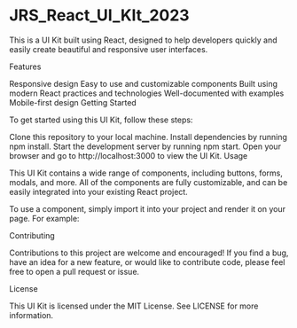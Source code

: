 # JRS_React_UI_KIt_2023

This is a UI Kit built using React, designed to help developers quickly and easily create beautiful and responsive user interfaces.

Features

Responsive design
Easy to use and customizable components
Built using modern React practices and technologies
Well-documented with examples
Mobile-first design
Getting Started

To get started using this UI Kit, follow these steps:

Clone this repository to your local machine.
Install dependencies by running npm install.
Start the development server by running npm start.
Open your browser and go to http://localhost:3000 to view the UI Kit.
Usage

This UI Kit contains a wide range of components, including buttons, forms, modals, and more. All of the components are fully customizable, and can be easily integrated into your existing React project.

To use a component, simply import it into your project and render it on your page. For example:

Contributing

Contributions to this project are welcome and encouraged! If you find a bug, have an idea for a new feature, or would like to contribute code, please feel free to open a pull request or issue.

License

This UI Kit is licensed under the MIT License. See LICENSE for more information.
